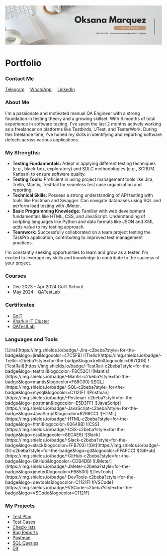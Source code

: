 [![Header](https://github.com/OksanaMarquezMayas/OksanaMarquezMayas/blob/main/assets/White%20Minimalist%20Corporate%20Personal%20Profile%20LinkedIn%20Banner%20(1).png)](https://github.com/OksanaMarquezMayas/OksanaMarquezMayas/blob/main/assets/White%20Minimalist%20Corporate%20Personal%20Profile%20LinkedIn%20Banner%20(1).png)

<h1>Portfolio</h1>

<h3>Contact Me</h3>
<div class="contact-links">
    <a href="https://t.me/oks_marma">Telegram</a>
    <a href="https://wa.link/xp8801">WhatsApp</a>
    <a href="https://www.linkedin.com/in/oksana-marquezmayas-122a452a4/">LinkedIn</a>
</div>

<h3>About Me</h3>

I'm a passionate and motivated manual QA Engineer with a strong foundation in testing theory and a growing skillset. With 6 months of total experience in software testing, I've spent the last 2 months actively working as a freelancer on platforms like Testbirds, UTest, and TesterWork. During this freelance time, I've honed my skills in identifying and reporting software defects across various applications.

<h3>My Strengths:</h3>
<ul>
    <li><b>Testing Fundamentals:</b> Adept in applying different testing techniques (e.g., black-box, exploratory) and SDLC methodologies (e.g., SCRUM, Kanban) to ensure software quality.</li>
    <li><b>Testing Tools:</b> Proficient in using project management tools like Jira, Trello, Mantis, TestRail for seamless test case organization and reporting.</li>
    <li><b>Technical Skills:</b> Possess a strong understanding of API testing with tools like Postman and Swagger. Can navigate databases using SQL and perform load testing with JMeter.</li>
    <li><b>Basic Programming Knowledge:</b> Familiar with web development fundamentals like HTML, CSS, and JavaScript. Understanding of scripting languages like Python and data formats like JSON and XML adds value to my testing approach.</li>
    <li><b>Teamwork:</b> Successfully collaborated on a team project testing the TaskPro application, contributing to improved test management practices.</li>
</ul>
I'm constantly seeking opportunities to learn and grow as a tester. I'm excited to leverage my skills and knowledge to contribute to the success of your project.

<h3>Courses</h3>
<ul>
    <li>Dec 2023 - Apr 2024 GoIT School</li>
    <li>May 2024 - QATestLab</li>
</ul>

<h3>Certificates</h3>
<ul>
    <li><a href="https://drive.google.com/file/d/1I_q39Cz27kQWRBhvxfMHQKeDcL2dRTto/view?usp=sharing">GoIT</a></li>
    <li><a href="https://drive.google.com/file/d/1_qJK6ddaMyPzsj4cbzBhkVpUS1bcp71C/view?usp=sharing">Kharkiv IT Cluster</a></li>
    <li><a href="#">QATestLab</a></li>
</ul>

<h3>Languages and Tools</h3>
<p>
    ![Jira](https://img.shields.io/badge/-Jira-c2beba?style=for-the-badge&logo=jira&logocolor=47C5FB)
    ![Trello](https://img.shields.io/badge/-Trello-c2beba?style=for-the-badge&logo=trello&logocolor=097CDB)
    ![TestRail](https://img.shields.io/badge/-TestRail-c2beba?style=for-the-badge&logo=testrail&logocolor=F8C52C)
    ![Mantis](https://img.shields.io/badge/-Mantis-c2beba?style=for-the-badge&logo=mantis&logocolor=F88C00)
    ![SQL](https://img.shields.io/badge/-SQL-c2beba?style=for-the-badge&logo=mysql&logocolor=C1121F)
    ![Postman](https://img.shields.io/badge/-Postman-c2beba?style=for-the-badge&logo=postman&logocolor=E5D3FF)
    ![JavaScript](https://img.shields.io/badge/-JavaScript-c2beba?style=for-the-badge&logo=JavaScript&logocolor=6296CC)
    ![HTML](https://img.shields.io/badge/-HTML-c2beba?style=for-the-badge&logo=html&logocolor=00648B)
    ![CSS](https://img.shields.io/badge/-CSS-c2beba?style=for-the-badge&logo=css&logocolor=8ECAE6)
    ![Slack](https://img.shields.io/badge/-Slack-c2beba?style=for-the-badge&logo=slack&logocolor=FFB703)
    ![Git](https://img.shields.io/badge/-Git-c2beba?style=for-the-badge&logo=git&logocolor=FFAFCC)
    ![GitHub](https://img.shields.io/badge/-GitHub-c2beba?style=for-the-badge&logo=GitHub&logocolor=CDB4DB)
    ![JMeter](https://img.shields.io/badge/-JMeter-c2beba?style=for-the-badge&logo=jmeter&logocolor=FB8500)
    ![DevTools](https://img.shields.io/badge/-DevTools-c2beba?style=for-the-badge&logo=devtools&logocolor=C1121F)
    ![VSCode](https://img.shields.io/badge/-VSCode-c2beba?style=for-the-badge&logo=VSCode&logocolor=C1121F)
</p>

<h3>My Projects</h3>
<ul>
    <li><a href="https://docs.google.com/document/d/1RZrPEcAFF3qvlHtcLMAvxWuV9sgHVhIG7xFzRuaPsaI/edit?usp=sharing">Test Plan</a></li>
    <li><a href="https://docs.google.com/spreadsheets/d/1LzwqUfEJZrWpD1oP4ev3_1H-BVTEKXcmk7Sytg1YxMs/edit?usp=sharing">Test Cases</a></li>
    <li><a href="https://docs.google.com/spreadsheets/d/17PIicMMMw9ZKPZ0kp7LntIfZQt93YerU/edit?usp=sharing&ouid=106552989132086504806&rtpof=true&sd=true">Check-lists</a></li>
    <li><a href="https://docs.google.com/spreadsheets/d/17wGAq_llLUVQoRoib1OW7BlBA5s2jGqZVMwP2a_c-0A/edit?usp=sharing">Bug Reports</a></li>
    <li><a href="https://www.postman.com/oksanamarq/workspace/oksana-marquez-trello/collection/34355286-64a2c5a2-fa3a-44fb-97f7-1636848c591f">Postman</a></li>
    <li><a href="https://docs.google.com/document/d/1gNLugpQn8KIuZn9_H3r1L4rhwO03_MoU2vxlPW6v-Ks/edit?usp=sharing">SQL Queries</a></li>
    <li><a href="https://docs.google.com/document/d/1QZlglsdBo5i861Aybo2hJhecT3VU4w7QjxQA8YQARjE/edit?usp=sharing">Git</a></li>
</ul>

<style>
.contact-links a {
    margin-right: 15px;
    display: inline-block;
}

.badge {
    font-size: 1em;
    background: rgba(48, 174, 227, 1);
    color: white;
    padding: 5px 10px;
    border-radius: 12px;
    box-shadow: 0 2px 4px rgba(0, 0, 0, 0.1);
    margin: 5px;
    display: inline-block;
}
</style>